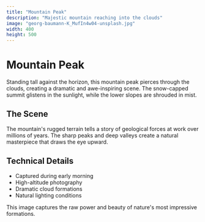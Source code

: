 ```yaml
---
title: "Mountain Peak"
description: "Majestic mountain reaching into the clouds"
image: "georg-baumann-K_MufIn4w04-unsplash.jpg"
width: 400
height: 500
---
```


# Mountain Peak

Standing tall against the horizon, this mountain peak pierces through the clouds, creating a dramatic and awe-inspiring scene. The snow-capped summit glistens in the sunlight, while the lower slopes are shrouded in mist.

## The Scene

The mountain's rugged terrain tells a story of geological forces at work over millions of years. The sharp peaks and deep valleys create a natural masterpiece that draws the eye upward.

## Technical Details

- Captured during early morning
- High-altitude photography
- Dramatic cloud formations
- Natural lighting conditions

This image captures the raw power and beauty of nature's most impressive formations. 